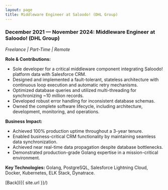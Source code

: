 ```yaml
---
layout: page
title: Middleware Engineer at Saloodo! (DHL Group)
---
```


### December 2021 — November 2024: Middleware Engineer at Saloodo! (DHL Group)

*Freelance \| Part-Time \| Remote*

**Role & Contributions:**

- Sole developer for a critical middleware component integrating Saloodo! platform data with
  Salesforce CRM.
- Designed and implemented a fault-tolerant, stateless architecture with continuous loop execution
  and automatic retry mechanisms.
- Optimized database queries and utilized multi-threading for synchronizing ~10 million records.
- Developed robust error handling for inconsistent database schemas.
- Owned the complete software lifecycle, including architecture, development, monitoring, and
  operations.

**Business Impact:**

- Achieved 100% production uptime throughout a 3-year tenure.
- Enabled business-critical CRM functionality by maintaining seamless data synchronization.
- Achieved near real-time data propagation despite database bottlenecks.
- Demonstrated production-grade Golang expertise in a mission-critical environment.

**Key Technologies:**
Golang, PostgreSQL, Salesforce Lightning Cloud, Docker, Kubernetes, ELK Stack, Dynatrace.

[Back]({{ site.url }}/)
